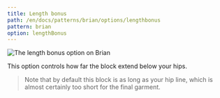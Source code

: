 ```yaml
---
title: Length bonus
path: /en/docs/patterns/brian/options/lengthbonus
pattern: brian
option: lengthBonus
---
```


![The length bonus option on Brian](./lengthbonus.svg)

This option controls how far the block extend below your hips.

> Note that by default this block is as long as your hip line, which is almost certainly too short for the final garment.